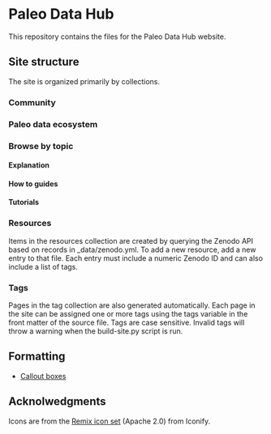 # Paleo Data Hub

This repository contains the files for the Paleo Data Hub website.

## Site structure

The site is organized primarily by collections.

### Community

### Paleo data ecosystem

### Browse by topic

#### Explanation

#### How to guides

#### Tutorials

### Resources

Items in the resources collection are created by querying the Zenodo API based on
records in _data/zenodo.yml. To add a new resource, add a new entry to that file.
Each entry must include a numeric Zenodo ID and can also include a list of tags.

### Tags

Pages in the tag collection are also generated automatically. Each page in the site 
can be assigned one or more tags using the tags variable in the front matter of the
source file. Tags are case sensitive. Invalid tags will throw a warning when the
build-site.py script is run.

## Formatting

- [Callout boxes](https://mmistakes.github.io/minimal-mistakes/docs/utility-classes/#notices)

## Acknolwedgments

Icons are from the [Remix icon set](https://icon-sets.iconify.design/ri/) (Apache 2.0)
from Iconify. 